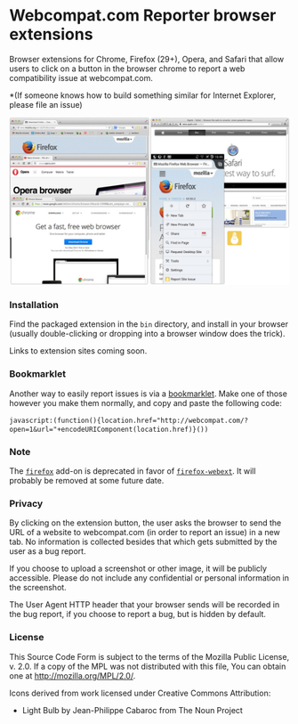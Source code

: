# Webcompat.com Reporter browser extensions

Browser extensions for Chrome, Firefox (29+), Opera, and Safari that allow users to click on a button in the browser chrome to report a web compatibility issue at webcompat.com.

*(If someone knows how to build something similar for Internet Explorer, please file an issue)

![Screenshots of browsers with installed extension](screenshots.jpg)

### Installation

Find the packaged extension in the `bin` directory, and install in your browser (usually double-clicking or dropping into a browser window does the trick).

Links to extension sites coming soon.

### Bookmarklet

Another way to easily report issues is via a [bookmarklet](http://en.wikipedia.org/wiki/Bookmarklet). Make one of those however you make them normally, and copy and paste the following code:

```
javascript:(function(){location.href="http://webcompat.com/?open=1&url="+encodeURIComponent(location.href)}())
```

### Note

The [`firefox`](https://github.com/webcompat/webcompat-reporter-extensions/tree/master/firefox) add-on is deprecated in favor of [`firefox-webext`](https://github.com/webcompat/webcompat-reporter-extensions/tree/master/firefox-webext). It will probably be removed at some future date.

### Privacy

By clicking on the extension button, the user asks the browser to send the URL of a website to webcompat.com (in order to report an issue) in a new tab. No information is collected besides that which gets submitted by the user as a bug report.

If you choose to upload a screenshot or other image, it will be publicly accessible. Please do not include any confidential or personal information in the screenshot.

The User Agent HTTP header that your browser sends will be recorded in the bug report, if you choose to report a bug, but is hidden by default.


### License

This Source Code Form is subject to the terms of the Mozilla Public
License, v. 2.0. If a copy of the MPL was not distributed with this
file, You can obtain one at http://mozilla.org/MPL/2.0/.

Icons derived from work licensed under Creative Commons Attribution:

* Light Bulb by Jean-Philippe Cabaroc from The Noun Project